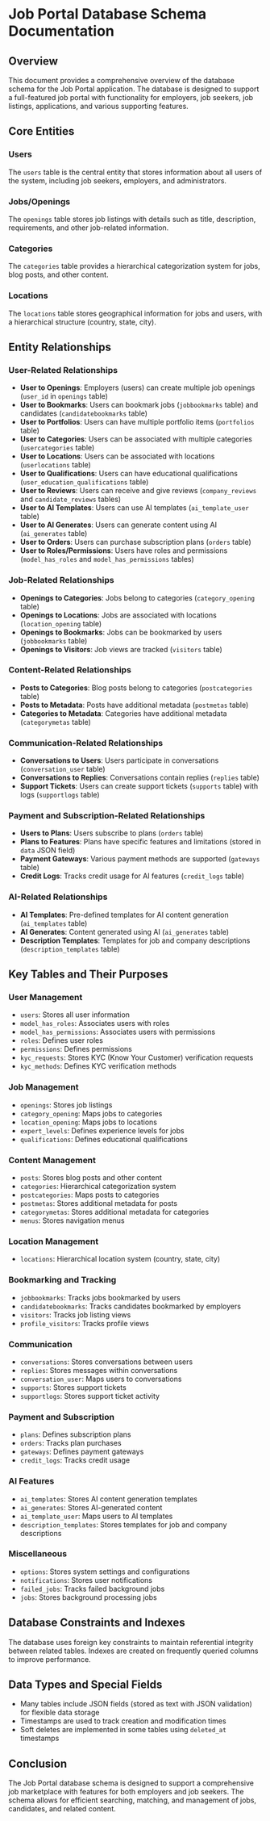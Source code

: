 # Job Portal Database Schema Documentation

## Overview

This document provides a comprehensive overview of the database schema for the
Job Portal application. The database is designed to support a full-featured job
portal with functionality for employers, job seekers, job listings,
applications, and various supporting features.

## Core Entities

### Users

The `users` table is the central entity that stores information about all users
of the system, including job seekers, employers, and administrators.

### Jobs/Openings

The `openings` table stores job listings with details such as title,
description, requirements, and other job-related information.

### Categories

The `categories` table provides a hierarchical categorization system for jobs,
blog posts, and other content.

### Locations

The `locations` table stores geographical information for jobs and users, with a
hierarchical structure (country, state, city).

## Entity Relationships

### User-Related Relationships

- **User to Openings**: Employers (users) can create multiple job openings
  (`user_id` in `openings` table)
- **User to Bookmarks**: Users can bookmark jobs (`jobbookmarks` table) and
  candidates (`candidatebookmarks` table)
- **User to Portfolios**: Users can have multiple portfolio items (`portfolios`
  table)
- **User to Categories**: Users can be associated with multiple categories
  (`usercategories` table)
- **User to Locations**: Users can be associated with locations (`userlocations`
  table)
- **User to Qualifications**: Users can have educational qualifications
  (`user_education_qualifications` table)
- **User to Reviews**: Users can receive and give reviews (`company_reviews` and
  `candidate_reviews` tables)
- **User to AI Templates**: Users can use AI templates (`ai_template_user`
  table)
- **User to AI Generates**: Users can generate content using AI (`ai_generates`
  table)
- **User to Orders**: Users can purchase subscription plans (`orders` table)
- **User to Roles/Permissions**: Users have roles and permissions
  (`model_has_roles` and `model_has_permissions` tables)

### Job-Related Relationships

- **Openings to Categories**: Jobs belong to categories (`category_opening`
  table)
- **Openings to Locations**: Jobs are associated with locations
  (`location_opening` table)
- **Openings to Bookmarks**: Jobs can be bookmarked by users (`jobbookmarks`
  table)
- **Openings to Visitors**: Job views are tracked (`visitors` table)

### Content-Related Relationships

- **Posts to Categories**: Blog posts belong to categories (`postcategories`
  table)
- **Posts to Metadata**: Posts have additional metadata (`postmetas` table)
- **Categories to Metadata**: Categories have additional metadata
  (`categorymetas` table)

### Communication-Related Relationships

- **Conversations to Users**: Users participate in conversations
  (`conversation_user` table)
- **Conversations to Replies**: Conversations contain replies (`replies` table)
- **Support Tickets**: Users can create support tickets (`supports` table) with
  logs (`supportlogs` table)

### Payment and Subscription-Related Relationships

- **Users to Plans**: Users subscribe to plans (`orders` table)
- **Plans to Features**: Plans have specific features and limitations (stored in
  `data` JSON field)
- **Payment Gateways**: Various payment methods are supported (`gateways` table)
- **Credit Logs**: Tracks credit usage for AI features (`credit_logs` table)

### AI-Related Relationships

- **AI Templates**: Pre-defined templates for AI content generation
  (`ai_templates` table)
- **AI Generates**: Content generated using AI (`ai_generates` table)
- **Description Templates**: Templates for job and company descriptions
  (`description_templates` table)

## Key Tables and Their Purposes

### User Management

- `users`: Stores all user information
- `model_has_roles`: Associates users with roles
- `model_has_permissions`: Associates users with permissions
- `roles`: Defines user roles
- `permissions`: Defines permissions
- `kyc_requests`: Stores KYC (Know Your Customer) verification requests
- `kyc_methods`: Defines KYC verification methods

### Job Management

- `openings`: Stores job listings
- `category_opening`: Maps jobs to categories
- `location_opening`: Maps jobs to locations
- `expert_levels`: Defines experience levels for jobs
- `qualifications`: Defines educational qualifications

### Content Management

- `posts`: Stores blog posts and other content
- `categories`: Hierarchical categorization system
- `postcategories`: Maps posts to categories
- `postmetas`: Stores additional metadata for posts
- `categorymetas`: Stores additional metadata for categories
- `menus`: Stores navigation menus

### Location Management

- `locations`: Hierarchical location system (country, state, city)

### Bookmarking and Tracking

- `jobbookmarks`: Tracks jobs bookmarked by users
- `candidatebookmarks`: Tracks candidates bookmarked by employers
- `visitors`: Tracks job listing views
- `profile_visitors`: Tracks profile views

### Communication

- `conversations`: Stores conversations between users
- `replies`: Stores messages within conversations
- `conversation_user`: Maps users to conversations
- `supports`: Stores support tickets
- `supportlogs`: Stores support ticket activity

### Payment and Subscription

- `plans`: Defines subscription plans
- `orders`: Tracks plan purchases
- `gateways`: Defines payment gateways
- `credit_logs`: Tracks credit usage

### AI Features

- `ai_templates`: Stores AI content generation templates
- `ai_generates`: Stores AI-generated content
- `ai_template_user`: Maps users to AI templates
- `description_templates`: Stores templates for job and company descriptions

### Miscellaneous

- `options`: Stores system settings and configurations
- `notifications`: Stores user notifications
- `failed_jobs`: Tracks failed background jobs
- `jobs`: Stores background processing jobs

## Database Constraints and Indexes

The database uses foreign key constraints to maintain referential integrity
between related tables. Indexes are created on frequently queried columns to
improve performance.

## Data Types and Special Fields

- Many tables include JSON fields (stored as text with JSON validation) for
  flexible data storage
- Timestamps are used to track creation and modification times
- Soft deletes are implemented in some tables using `deleted_at` timestamps

## Conclusion

The Job Portal database schema is designed to support a comprehensive job
marketplace with features for both employers and job seekers. The schema allows
for efficient searching, matching, and management of jobs, candidates, and
related content.

